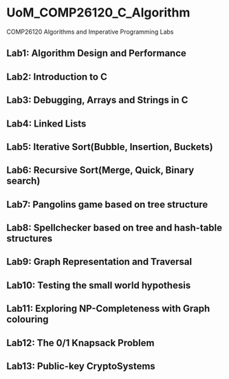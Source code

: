 # UoM_COMP26120_C_Algorithm

COMP26120 Algorithms and Imperative Programming Labs

## Lab1: Algorithm Design and Performance

## Lab2: Introduction to C

## Lab3: Debugging, Arrays and Strings in C

## Lab4: Linked Lists

## Lab5: Iterative Sort(Bubble, Insertion, Buckets)

## Lab6: Recursive Sort(Merge, Quick, Binary search)

## Lab7: Pangolins game based on tree structure

## Lab8: Spellchecker based on tree and hash-table structures

## Lab9: Graph Representation and Traversal

## Lab10: Testing the small world hypothesis

## Lab11: Exploring NP-Completeness with Graph colouring

## Lab12: The 0/1 Knapsack Problem

## Lab13: Public-key CryptoSystems
